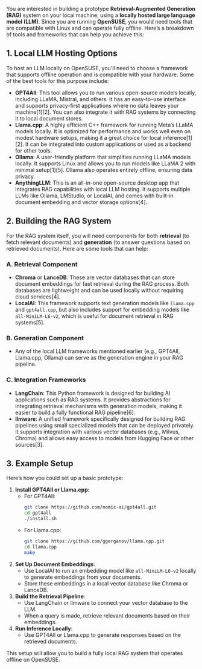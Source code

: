 You are interested in building a prototype **Retrieval-Augmented Generation (RAG)** system on your local machine, using a **locally hosted large language model (LLM)**. Since you are running **OpenSUSE**, you would need tools that are compatible with Linux and can operate fully offline. Here’s a breakdown of tools and frameworks that can help you achieve this:

## 1. Local LLM Hosting Options

To host an LLM locally on OpenSUSE, you'll need to choose a framework that supports offline operation and is compatible with your hardware. Some of the best tools for this purpose include:

- **GPT4All**: This tool allows you to run various open-source models locally, including LLaMA, Mistral, and others. It has an easy-to-use interface and supports privacy-first applications where no data leaves your machine\[1]\[2]. You can also integrate it with RAG systems by connecting it to local document stores.
- **Llama.cpp**: A highly efficient C++ framework for running Meta’s LLaMA models locally. It is optimized for performance and works well even on modest hardware setups, making it a great choice for local inference\[1]\[2]. It can be integrated into custom applications or used as a backend for other tools.
- **Ollama**: A user-friendly platform that simplifies running LLaMA models locally. It supports Linux and allows you to run models like LLaMA 2 with minimal setup\[1]\[5]. Ollama also operates entirely offline, ensuring data privacy.
- **AnythingLLM**: This is an all-in-one open-source desktop app that integrates RAG capabilities with local LLM hosting. It supports multiple LLMs like Ollama, LMStudio, or LocalAI, and comes with built-in document embedding and vector storage options\[4].

## 2. Building the RAG System

For the RAG system itself, you will need components for both **retrieval** (to fetch relevant documents) and **generation** (to answer questions based on retrieved documents). Here are some tools that can help:

### A. Retrieval Component

- **Chroma** or **LanceDB**: These are vector databases that can store document embeddings for fast retrieval during the RAG process. Both databases are lightweight and can be used locally without requiring cloud services\[4].
- **LocalAI**: This framework supports text generation models like `llama.cpp` and `gpt4all.cpp`, but also includes support for embedding models like `all-MiniLM-L6-v2`, which is useful for document retrieval in RAG systems\[5].

### B. Generation Component

- Any of the local LLM frameworks mentioned earlier (e.g., GPT4All, Llama.cpp, Ollama) can serve as the generation engine in your RAG pipeline.

### C. Integration Frameworks

- **LangChain**: This Python framework is designed for building AI applications such as RAG systems. It provides abstractions for integrating retrieval mechanisms with generation models, making it easier to build a fully functional RAG pipeline\[6].
- **llmware**: A unified framework specifically designed for building RAG pipelines using small specialized models that can be deployed privately. It supports integration with various vector databases (e.g., Milvus, Chroma) and allows easy access to models from Hugging Face or other sources\[3].

## 3. Example Setup

Here’s how you could set up a basic prototype:

1. **Install GPT4All or Llama.cpp**:
   - For GPT4All:
     ```bash
     git clone https://github.com/nomic-ai/gpt4all.git
     cd gpt4all
     ./install.sh
     ```
   - For Llama.cpp:
     ```bash
     git clone https://github.com/ggerganov/llama.cpp.git
     cd llama.cpp
     make
     ```
2. **Set Up Document Embeddings**:
   - Use LocalAI to run an embedding model like `all-MiniLM-L6-v2` locally to generate embeddings from your documents.
   - Store these embeddings in a local vector database like Chroma or LanceDB.
3. **Build the Retrieval Pipeline**:
   - Use LangChain or llmware to connect your vector database to the LLM.
   - When a query is made, retrieve relevant documents based on their embeddings.
4. **Run Inference Locally**:
   - Use GPT4All or Llama.cpp to generate responses based on the retrieved documents.

This setup will allow you to build a fully local RAG system that operates offline on OpenSUSE.

&#x20;
